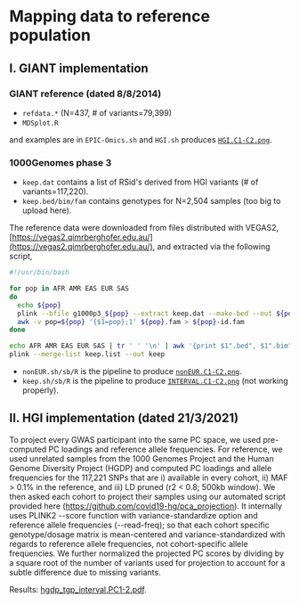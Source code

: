 # Mapping data to reference population

## I. GIANT implementation

### GIANT reference (dated 8/8/2014)

* `refdata.*` (N=437, # of variants=79,399)
* `MDSplot.R`

and examples are in `EPIC-Omics.sh` and `HGI.sh` produces [`HGI.C1-C2.png`](HGI.C1-C2.png).

### 1000Genomes phase 3

* `keep.dat` contains a list of RSid's derived from HGI variants (# of variants=117,220).
* `keep.bed/bim/fam` contains genotypes for N=2,504 samples (too big to upload here).

The reference data were downloaded from files distributed with VEGAS2, 
[https://vegas2.qimrberghofer.edu.au/](https://vegas2.qimrberghofer.edu.au/), 
and extracted via the following script,

```bash
#!/usr/bin/bash

for pop in AFR AMR EAS EUR SAS
do
  echo ${pop}
  plink --bfile g1000p3_${pop} --extract keep.dat --make-bed --out ${pop}
  awk -v pop=${pop} '{$1=pop};1' ${pop}.fam > ${pop}-id.fam
done

echo AFR AMR EAS EUR SAS | tr ' ' '\n' | awk '{print $1".bed", $1".bim", $1"-id.fam"}' > keep.list
plink --merge-list keep.list --out keep
```

* `nonEUR.sh/sb/R` is the pipeline to produce [`nonEUR.C1-C2.png`](nonEUR.C1-C2.png).
* `keep.sh/sb/R` is the pipeline to produce [`INTERVAL.C1-C2.png`](INTERVAL.C1-C2.png) (not working properly).

## II. HGI implementation (dated 21/3/2021)

To project every GWAS participant into the same PC space, we used pre-computed PC loadings and
reference allele frequencies. For reference, we used unrelated samples from the 1000 Genomes Project and
the Human Genome Diversity Project (HGDP) and computed PC loadings and allele frequencies for the
117,221 SNPs that are i) available in every cohort, ii) MAF > 0.1% in the reference, and iii) LD pruned (r2
< 0.8; 500kb window). We then asked each cohort to project their samples using our automated script
provided here (https://github.com/covid19-hg/pca_projection). It internally uses PLINK2 --score
function with variance-standardize option and reference allele frequencies (--read-freq); so that each
cohort specific genotype/dosage matrix is mean-centered and variance-standardized with regards to reference
allele frequencies, not cohort-specific allele frequencies. We further normalized the projected PC scores by
dividing by a square root of the number of variants used for projection to account for a subtle difference
due to missing variants.

Results: [hgdp_tgp_interval.PC1-2.pdf](hgdp_tgp_interval.PC1-2.pdf).
